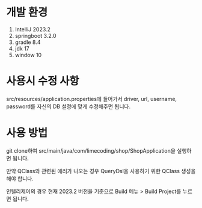 # 개발 환경
1. IntelliJ 2023.2
2. springboot 3.2.0
3. gradle 8.4
4. jdk 17
5. window 10

# 사용시 수정 사항
src/resources/application.properties에 들어가서
driver, url, username, password를 자신의 DB 설정에 맞게 수정해주면 됩니다.

# 사용 방법
git clone하여 src/main/java/com/limecoding/shop/ShopApplication을
실행하면 됩니다.

만약 QClass와 관련된 에러가 나오는 경우 QueryDsl을 사용하기 위한 QClass 생성을 해야 합니다.

인텔리제이의 경우 현재 2023.2 버전을 기준으로 Build 메뉴 > Build Project를 누르면 됩니다.
